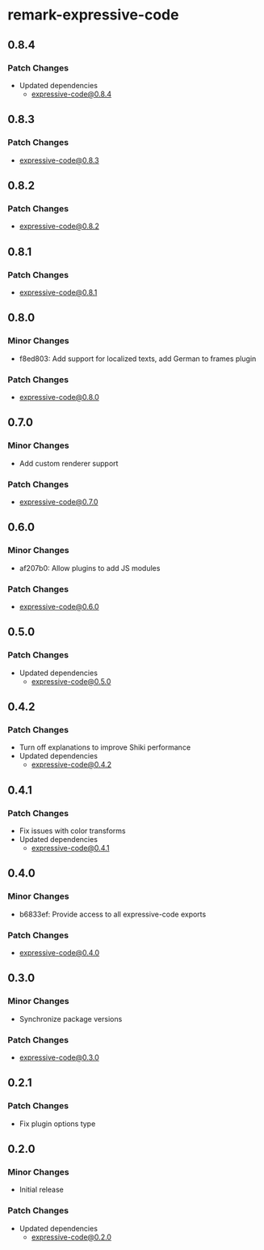 # remark-expressive-code

## 0.8.4

### Patch Changes

- Updated dependencies
  - expressive-code@0.8.4

## 0.8.3

### Patch Changes

- expressive-code@0.8.3

## 0.8.2

### Patch Changes

- expressive-code@0.8.2

## 0.8.1

### Patch Changes

- expressive-code@0.8.1

## 0.8.0

### Minor Changes

- f8ed803: Add support for localized texts, add German to frames plugin

### Patch Changes

- expressive-code@0.8.0

## 0.7.0

### Minor Changes

- Add custom renderer support

### Patch Changes

- expressive-code@0.7.0

## 0.6.0

### Minor Changes

- af207b0: Allow plugins to add JS modules

### Patch Changes

- expressive-code@0.6.0

## 0.5.0

### Patch Changes

- Updated dependencies
  - expressive-code@0.5.0

## 0.4.2

### Patch Changes

- Turn off explanations to improve Shiki performance
- Updated dependencies
  - expressive-code@0.4.2

## 0.4.1

### Patch Changes

- Fix issues with color transforms
- Updated dependencies
  - expressive-code@0.4.1

## 0.4.0

### Minor Changes

- b6833ef: Provide access to all expressive-code exports

### Patch Changes

- expressive-code@0.4.0

## 0.3.0

### Minor Changes

- Synchronize package versions

### Patch Changes

- expressive-code@0.3.0

## 0.2.1

### Patch Changes

- Fix plugin options type

## 0.2.0

### Minor Changes

- Initial release

### Patch Changes

- Updated dependencies
  - expressive-code@0.2.0
